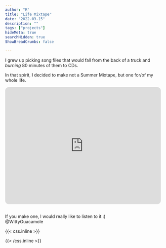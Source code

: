 ```yaml
---
author: "R"
title: "Life Mixtape"
date: "2022-03-15"
description: ""
tags: ["projects"]
hideMeta: true
searchHidden: true
ShowBreadCrumbs: false

---
```


I grew up picking song files that would fall from the back of a truck and *burning* 80 minutes of them to CDs.

In that spirit, I decided to make not a Summer Mixtape, but one for/of my whole life.

<iframe style="border-radius:12px" src="https://open.spotify.com/embed/playlist/26kLrTObt6wsZaBKRUI2cF?utm_source=generator&theme=0" width="100%" height="380" frameBorder="0" allowfullscreen="" allow="autoplay; clipboard-write; encrypted-media; fullscreen; picture-in-picture"></iframe>

<br />
<br />

If you make one, I would really like to listen to it :)
<br />
@WittyGuacamole


{{< css.inline >}}

<style>
.canon { background: white; width: 100%; height: auto; }
</style>

{{< /css.inline >}}
